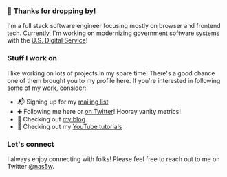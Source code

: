 ### 👋 Thanks for dropping by!

I'm a full stack software engineer focusing mostly on browser and frontend tech. Currently, I'm working on modernizing government software systems with the [U.S. Digital Service](https://usds.gov)!

### Stuff I work on

I like working on lots of projects in my spare time! There's a good chance one of them brought you to my profile here. If you're interested in following some of my work, consider:

- 📬 Signing up for my [mailing list](https://buttondown.email/devtuts)
- ➕ Following me here or [on Twitter](https://twitter.com/intent/follow?screen_name=nas5w)! Hooray vanity metrics!
- 📝 Checking out [my blog](https://typeofnan.dev)
- 🎥 Checking out my [YouTube tutorials](http://youtube.com/c/devtutsco)

### Let's connect

I always enjoy connecting with folks! Please feel free to reach out to me on Twitter [@nas5w](https://twitter.com/nas5w).
